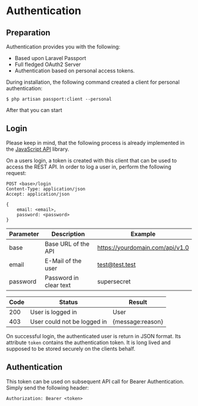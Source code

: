 # Authentication

## Preparation

Authentication provides you with the following:
* Based upon Laravel Passport
* Full fledged OAuth2 Server
* Authentication based on personal access tokens.

During installation, the following command created a client for personal
authentication:
````
$ php artisan passport:client --personal
````
After that you can start 


## Login 

Please keep in mind, that the following process is already implemented in the 
[JavaScript API](api-js.md) library.

On a users login, a token is created with this client that can be used 
to access the REST API. In order to log a user in, perform the following 
request:

````
POST <base>/login
Content-Type: application/json
Accept: application/json

{
    email: <email>, 
    password: <password>
}
````

|Parameter|Description|Example|
|---|---|---|
|base|Base URL of the API|https://yourdomain.com/api/v1.0|
|email|E-Mail of the user|test@test.test|
|password|Password in clear text|supersecret|

|Code|Status|Result|
|---|---|---|
|200|User is logged in|User
|403|User could not be logged in|{message:reason}

On successful login, the authenticated user is return in JSON format.
Its attribute `token` contains the authentication token. 
It is long lived and supposed to be stored securely on the clients
behalf. 

## Authentication

This token can be used on subsequent API call for Bearer Authentication.
Simply send the following header:
````
Authorization: Bearer <token>
````

  

